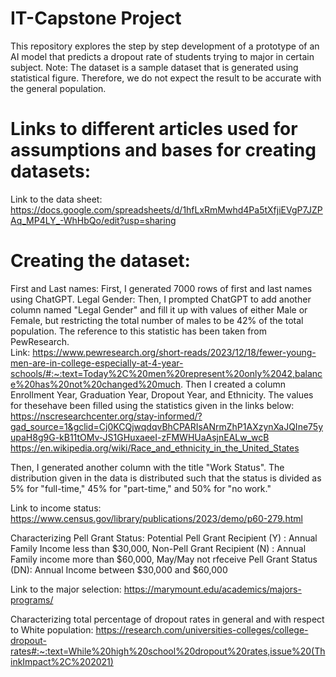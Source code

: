# IT-Capstone Project    
This repository explores the step by step development of a prototype of an AI model that predicts a dropout rate of students trying to major in  certain subject. Note: The dataset is a sample dataset that is generated using statistical figure. Therefore, we do not expect the result to be accurate with the general population.   

# Links to different articles used for assumptions and bases for creating datasets:  
  
Link to the data sheet:  
https://docs.google.com/spreadsheets/d/1hfLxRmMwhd4Pa5tXfjiEVgP7JZPAq_MP4LY_-WhHbQo/edit?usp=sharing  

  # Creating the dataset:
  First and Last names: First, I generated 7000 rows of first and last names using ChatGPT. 
  Legal Gender: Then, I prompted ChatGPT to add another column named "Legal Gender" and fill it up with values of either Male or Female, but restricting the total number of males to be 42% of the total population. The reference to this statistic has been taken from PewResearch.    
  Link: https://www.pewresearch.org/short-reads/2023/12/18/fewer-young-men-are-in-college-especially-at-4-year-schools/#:~:text=Today%2C%20men%20represent%20only%2042,balance%20has%20not%20changed%20much.
  Then I created a column Enrollment Year, Graduation Year, Dropout Year, and Ethnicity. The values for thesehave been filled using the statistics given in the links below:
  https://nscresearchcenter.org/stay-informed/?gad_source=1&gclid=Cj0KCQjwqdqvBhCPARIsANrmZhP1AXzynXaJQIne75yupaH8g9G-kB11tOMv-JS1GHuxaeeI-zFMWHUaAsjnEALw_wcB
  https://en.wikipedia.org/wiki/Race_and_ethnicity_in_the_United_States

  Then, I generated another column with the title "Work Status". The distribution given in the data is distributed such that the status is divided as 5% for "full-time," 45% for "part-time," and 50% for "no work." 
    
 Link to income status: https://www.census.gov/library/publications/2023/demo/p60-279.html  

  Characterizing Pell Grant Status:  Potential Pell Grant Recipient (Y) : Annual Family Income less than $30,000, Non-Pell Grant Recipient (N) : Annual Family income more than $60,000, May/May not rfeceive Pell Grant Status (DN): Annual Income between $30,000 and $60,000  
    
  Link to the major selection: https://marymount.edu/academics/majors-programs/

  Characterizing total percentage of dropout rates in general and with respect to White population:  https://research.com/universities-colleges/college-dropout-rates#:~:text=While%20high%20school%20dropout%20rates,issue%20(ThinkImpact%2C%202021)

  


